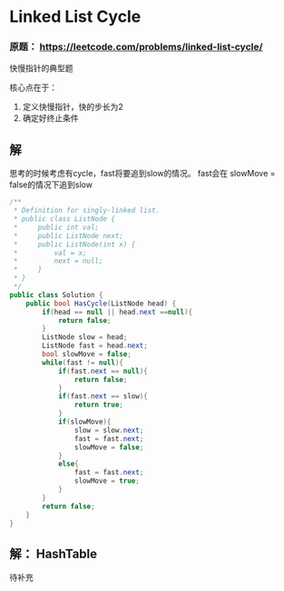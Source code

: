 # Linked List Cycle

### 原题： https://leetcode.com/problems/linked-list-cycle/

快慢指针的典型题

核心点在于：
1. 定义快慢指针，快的步长为2
2. 确定好终止条件


## 解
思考的时候考虑有cycle，fast将要追到slow的情况。 fast会在 slowMove = false的情况下追到slow
```c#
/**
 * Definition for singly-linked list.
 * public class ListNode {
 *     public int val;
 *     public ListNode next;
 *     public ListNode(int x) {
 *         val = x;
 *         next = null;
 *     }
 * }
 */
public class Solution {
    public bool HasCycle(ListNode head) {
        if(head == null || head.next ==null){
            return false;
        }
        ListNode slow = head;
        ListNode fast = head.next;
        bool slowMove = false;
        while(fast != null){
            if(fast.next == null){
                return false;
            }
            if(fast.next == slow){
                return true;
            }
            if(slowMove){
                slow = slow.next;
                fast = fast.next;
                slowMove = false;
            }
            else{
                fast = fast.next;
                slowMove = true;
            }
        }
        return false;
    }
}

```


## 解： HashTable
待补充  